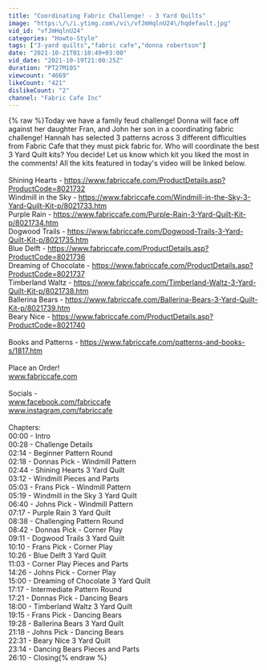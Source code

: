 ```yaml
---
title: "Coordinating Fabric Challenge! - 3 Yard Quilts"
image: "https:\/\/i.ytimg.com\/vi\/vfJmHqlnU24\/hqdefault.jpg"
vid_id: "vfJmHqlnU24"
categories: "Howto-Style"
tags: ["3-yard quilts","fabric cafe","donna robertson"]
date: "2021-10-21T01:10:49+03:00"
vid_date: "2021-10-19T21:00:25Z"
duration: "PT27M10S"
viewcount: "4669"
likeCount: "421"
dislikeCount: "2"
channel: "Fabric Cafe Inc"
---
```

{% raw %}Today we have a family feud challenge! Donna will face off against her daughter Fran, and John her son in a coordinating fabric challenge! Hannah has selected 3 patterns across 3 different difficulties from Fabric Cafe that they must pick fabric for. Who will coordinate the best 3 Yard Quilt kits? You decide! Let us know which kit you liked the most in the comments! All the kits featured in today's video will be linked below.<br /><br />Shining Hearts - <a rel="nofollow" target="blank" href="https://www.fabriccafe.com/ProductDetails.asp?ProductCode=8021732">https://www.fabriccafe.com/ProductDetails.asp?ProductCode=8021732</a><br />Windmill in the Sky - <a rel="nofollow" target="blank" href="https://www.fabriccafe.com/Windmill-in-the-Sky-3-Yard-Quilt-Kit-p/8021733.htm">https://www.fabriccafe.com/Windmill-in-the-Sky-3-Yard-Quilt-Kit-p/8021733.htm</a><br />Purple Rain - <a rel="nofollow" target="blank" href="https://www.fabriccafe.com/Purple-Rain-3-Yard-Quilt-Kit-p/8021734.htm">https://www.fabriccafe.com/Purple-Rain-3-Yard-Quilt-Kit-p/8021734.htm</a><br />Dogwood Trails - <a rel="nofollow" target="blank" href="https://www.fabriccafe.com/Dogwood-Trails-3-Yard-Quilt-Kit-p/8021735.htm">https://www.fabriccafe.com/Dogwood-Trails-3-Yard-Quilt-Kit-p/8021735.htm</a><br />Blue Delft - <a rel="nofollow" target="blank" href="https://www.fabriccafe.com/ProductDetails.asp?ProductCode=8021736">https://www.fabriccafe.com/ProductDetails.asp?ProductCode=8021736</a><br />Dreaming of Chocolate - <a rel="nofollow" target="blank" href="https://www.fabriccafe.com/ProductDetails.asp?ProductCode=8021737">https://www.fabriccafe.com/ProductDetails.asp?ProductCode=8021737</a><br />Timberland Waltz - <a rel="nofollow" target="blank" href="https://www.fabriccafe.com/Timberland-Waltz-3-Yard-Quilt-Kit-p/8021738.htm">https://www.fabriccafe.com/Timberland-Waltz-3-Yard-Quilt-Kit-p/8021738.htm</a><br />Ballerina Bears - <a rel="nofollow" target="blank" href="https://www.fabriccafe.com/Ballerina-Bears-3-Yard-Quilt-Kit-p/8021739.htm">https://www.fabriccafe.com/Ballerina-Bears-3-Yard-Quilt-Kit-p/8021739.htm</a><br />Beary Nice - <a rel="nofollow" target="blank" href="https://www.fabriccafe.com/ProductDetails.asp?ProductCode=8021740">https://www.fabriccafe.com/ProductDetails.asp?ProductCode=8021740</a><br /><br />Books and Patterns - <a rel="nofollow" target="blank" href="https://www.fabriccafe.com/patterns-and-books-s/1817.htm">https://www.fabriccafe.com/patterns-and-books-s/1817.htm</a><br /><br />Place an Order!<br />www.fabriccafe.com<br /><br />Socials - <br />www.facebook.com/fabriccafe<br />www.instagram.com/fabriccafe<br /><br />Chapters:<br />00:00 - Intro<br />00:28 - Challenge Details<br />02:14 - Beginner Pattern Round<br />02:18 - Donnas Pick - Windmill Pattern<br />02:44 - Shining Hearts 3 Yard Quilt<br />03:12 - Windmill Pieces and Parts<br />05:03 - Frans Pick - Windmill Pattern<br />05:19 - Windmill in the Sky 3 Yard Quilt<br />06:40 - Johns Pick - Windmill Pattern<br />07:17 - Purple Rain 3 Yard Quilt<br />08:38 - Challenging Pattern Round<br />08:42 - Donnas Pick - Corner Play<br />09:11 - Dogwood Trails 3 Yard Quilt<br />10:10 - Frans Pick - Corner Play<br />10:26 - Blue Delft 3 Yard Quilt<br />11:03 - Corner Play Pieces and Parts<br />14:26 - Johns Pick - Corner Play<br />15:00 - Dreaming of Chocolate 3 Yard Quilt<br />17:17 - Intermediate Pattern Round<br />17:21 - Donnas Pick - Dancing Bears<br />18:00 - Timberland Waltz 3 Yard Quilt<br />19:15 - Frans Pick - Dancing Bears<br />19:28 - Ballerina Bears 3 Yard Quilt<br />21:18 - Johns Pick - Dancing Bears<br />22:31 - Beary Nice 3 Yard Quilt<br />23:14 - Dancing Bears Pieces and Parts<br />26:10 - Closing{% endraw %}
